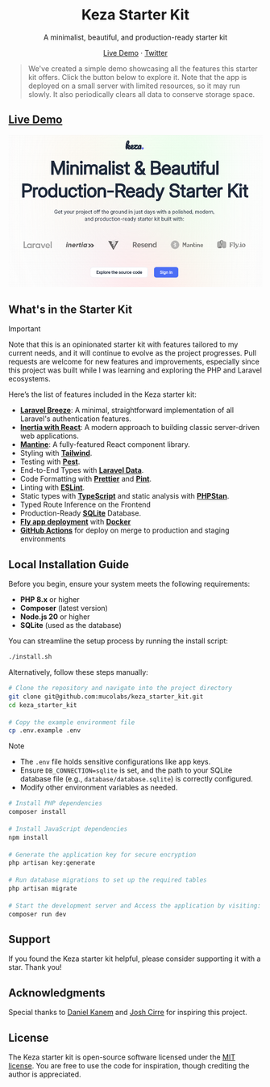 <h1 align="center">
  Keza Starter Kit
</h1>

<div align="center">
  <p>
A minimalist, beautiful, and production-ready starter kit
  </p>
</div>

<div align="center">
  <p>
    <a href="https://keza-starter-kit.fly.dev" target="_blank">Live Demo</a>
    ·
    <a href="https://x.com/mucotreso" target="_blank">Twitter</a>

  </p>
</div>

> We've created a simple demo showcasing all the features this starter kit offers. Click the button below to explore it.
> Note that the app is deployed on a small server with limited resources, so it may run slowly. It also periodically clears all data to conserve storage space.

## [Live Demo](https://keza.tmuco.dev)

[![Keza Starter Kit](https://github.com/mucolabs/keza_starter_kit/blob/main/public/welcome_page.png)](https://keza.tmuco.dev)

## What's in the Starter Kit

> [!IMPORTANT]
> Note that this is an opinionated starter kit with features tailored to my current needs, and it will continue to evolve as the project progresses. Pull requests are welcome for new features and improvements, especially since this project was built while I was learning and exploring the PHP and Laravel ecosystems.

Here’s the list of features included in the Keza starter kit:

- [**Laravel Breeze**](https://laravel.com/docs/11.x/starter-kits#breeze-and-inertia): A minimal, straightforward implementation of all Laravel's authentication features.
- [**Inertia with React**](https://inertiajs.com/): A modern approach to building classic server-driven web applications.
- [**Mantine**](https://mantine.dev/): A fully-featured React component library.
- Styling with [**Tailwind**](https://tailwindcss.com/).
- Testing with [**Pest**](https://pestphp.com/).
- End-to-End Types with [**Laravel Data**](https://spatie.be/docs/laravel-data/v4/introduction).
- Code Formatting with [**Prettier**](https://prettier.io/) and [**Pint**](https://laravel.com/docs/11.x/pint).
- Linting with [**ESLint**](https://eslint.org/).
- Static types with [**TypeScript**](https://www.typescriptlang.org/) and static analysis with [**PHPStan**](https://phpstan.org/).
- Typed Route Inference on the Frontend
- Production-Ready [**SQLite**](https://www.sqlite.org) Database.
- [**Fly app deployment**](https://fly.io/) with [**Docker**](https://www.docker.com/)
- [**GitHub Actions**](https://github.com/features/actions) for deploy on merge to production and staging environments

## Local Installation Guide

Before you begin, ensure your system meets the following requirements:

- **PHP 8.x** or higher
- **Composer** (latest version)
- **Node.js 20** or higher
- **SQLite** (used as the database)

You can streamline the setup process by running the install script:

```bash
./install.sh
```

Alternatively, follow these steps manually:

```bash
# Clone the repository and navigate into the project directory
git clone git@github.com:mucolabs/keza_starter_kit.git
cd keza_starter_kit

# Copy the example environment file
cp .env.example .env
```

> [!NOTE]
>
> - The `.env` file holds sensitive configurations like app keys.
> - Ensure `DB_CONNECTION=sqlite` is set, and the path to your SQLite database file (e.g., `database/database.sqlite`) is correctly configured.
> - Modify other environment variables as needed.

```bash
# Install PHP dependencies
composer install

# Install JavaScript dependencies
npm install

# Generate the application key for secure encryption
php artisan key:generate

# Run database migrations to set up the required tables
php artisan migrate

# Start the development server and Access the application by visiting: http://localhost:8000
composer run dev
```

## Support

If you found the Keza starter kit helpful, please consider supporting it with a star. Thank you!

## Acknowledgments

Special thanks to [Daniel Kanem](https://github.com/dev-xo) and [Josh Cirre](https://github.com/joshcirre) for inspiring this project.

## License

The Keza starter kit is open-source software licensed under the [MIT license](https://opensource.org/licenses/MIT). You are free to use the code for inspiration, though crediting the author is appreciated.
